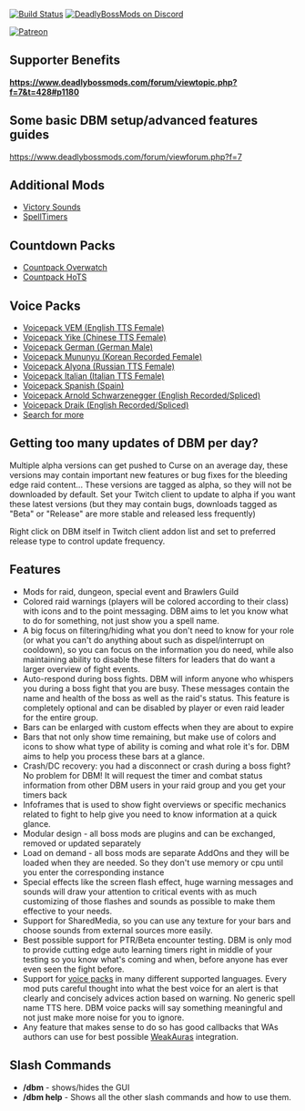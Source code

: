 [![Build Status](https://travis-ci.org/DeadlyBossMods/DBM-Classic.svg?branch=master)](https://travis-ci.org/DeadlyBossMods/DBM-Classic)
[![DeadlyBossMods on Discord](https://img.shields.io/badge/discord-DeadlyBossMods-738bd7.svg?style=flat)](https://discord.gg/DeadlyBossMods) 

[![Patreon](https://media.forgecdn.net/attachments/76/25/patreon-medium-button.png)](https://www.patreon.com/deadlybossmods)


<h2><strong>Supporter Benefits</strong></h2>
<p><strong><a href="https://www.deadlybossmods.com/forum/viewtopic.php?f=7&amp;t=428#p1180">https://www.deadlybossmods.com/forum/viewtopic.php?f=7&amp;t=428#p1180</a></strong></p>
<h2 id="w-suggestions-support-forums"><strong>Some basic DBM setup/advanced features guides</strong></h2>
<p><a href="https://www.deadlybossmods.com/forum/viewforum.php?f=7">https://www.deadlybossmods.com/forum/viewforum.php?f=7</a></p>
<h2 id="w-additional-mods"><strong>Additional Mods</strong></h2>
<ul>
<li><a href="http://wow.curseforge.com/addons/dbm-victorysounds">Victory Sounds</a></li>
<li><a href="http://wow.curseforge.com/addons/dbm-spelltimers">SpellTimers</a></li>
</ul>
<h2><strong>Countdown Packs</strong></h2>
<ul>
<li><a href="https://wow.curseforge.com/projects/deadly-boss-mods-dbm-overwatch-countdown-pack">Countpack Overwatch</a></li>
<li><a href="https://wow.curseforge.com/projects/deadly-boss-mods-dbm-heroes-of-the-storm-hots">Countpack&nbsp;HoTS</a></li>
</ul>
<h2 id="w-voice-packs"><strong>Voice Packs</strong></h2>
<ul>
<li><a href="http://wow.curseforge.com/addons/dbm-voicepack-vem/">Voicepack VEM (English TTS Female)</a></li>
<li><a href="http://wow.curseforge.com/addons/dbm-voicepack-yike/">Voicepack Yike (Chinese TTS Female)</a></li>
<li><a href="http://wow.curseforge.com/addons/dbm-voicepack-german/">Voicepack German (German Male)</a></li>
<li><a href="https://wow.curseforge.com/projects/dbm-voicepack-mununyu">Voicepack Mununyu (Korean Recorded Female)</a></li>
<li><a href="http://wow.curseforge.com/addons/dbm-voicepack-russian/">Voicepack Alyona (Russian TTS Female)</a></li>
<li><a href="http://wow.curseforge.com/addons/dbm-voicepack-italian/">Voicepack Italian (Italian TTS Female)</a></li>
<li><a href="https://wow.curseforge.com/projects/dbm-voicepack-spanish-spain">Voicepack Spanish (Spain)</a></li>
<li><a href="http://wow.curseforge.com/addons/arnold-schwarzenegger-vem-dbm/">Voicepack Arnold Schwarzenegger (English Recorded/Spliced)</a></li>
<li><a href="http://wow.curseforge.com/addons/dbm-vpdraik/">Voicepack Draik (English Recorded/Spliced)</a></li>
<li><a href="https://wow.curseforge.com/search?search=dbm+voice">Search for more</a></li>
</ul>
<h2 id="w-getting-too-many-updates-of-dbm-per-day"><strong>Getting too many updates of DBM per day?</strong></h2>
<p>Multiple alpha versions can get pushed to Curse on an average day, these versions may contain important new features or bug fixes for the bleeding edge raid content... These versions are tagged as alpha, so they will not be downloaded by default. Set your Twitch client to update to alpha if you want these latest versions (but they may contain bugs, downloads tagged as "Beta" or "Release" are more stable and released less frequently)</p>
<p>Right click on DBM itself in Twitch client addon list and set to preferred release type to control update frequency.</p>
<h2 id="w-features"><strong>Features</strong></h2>
<ul>
<li>Mods for raid, dungeon, special event and Brawlers Guild</li>
<li>Colored raid warnings (players will be colored according to their class) with icons and to the point messaging. DBM aims to let you know what to do for something, not just show you a spell name.</li>
<li>A big focus on filtering/hiding what you don't need to know for your role (or what you can't do anything about such as dispel/interrupt on cooldown), so you can focus on the information you do need, while also maintaining ability to disable these filters for leaders that do want a larger overview of fight events.</li>
<li>Auto-respond during boss fights. DBM will inform anyone who whispers you during a boss fight that you are busy. These messages contain the name and health of the boss as well as the raid's status. This feature is completely optional and can be disabled by player or even raid leader for the entire group.</li>
<li>Bars can be enlarged with custom effects when they are about to expire</li>
<li>Bars that not only show time remaining, but make use of colors and icons to show what type of ability is coming and what role it's for. DBM aims to help you process these bars at a glance.</li>
<li>Crash/DC recovery: you had a disconnect or crash during a boss fight? No problem for DBM! It will request the timer and combat status information from other DBM users in your raid group and you get your timers back</li>
<li>Infoframes that is used to show fight overviews or specific mechanics related to fight to help give you need to know information at a quick glance.</li>
<li>Modular design - all boss mods are plugins and can be exchanged, removed or updated separately</li>
<li>Load on demand - all boss mods are separate AddOns and they will be loaded when they are needed. So they don't use memory or cpu until you enter the corresponding instance</li>
<li>Special effects like the screen flash effect, huge warning messages and sounds will draw your attention to critical events with as much customizing of those flashes and sounds as possible to make them effective to your needs.</li>
<li>Support for SharedMedia, so you can use any texture for your bars and choose sounds from external sources more easily.</li>
<li>Best possible support for PTR/Beta encounter testing. DBM is only mod to provide cutting edge auto learning timers right in middle of your testing so you know what's coming and when, before anyone has ever even seen the fight before.</li>
<li>Support for <a href="https://wow.curseforge.com/projects/dbm-voicepack-vem?gameCategorySlug=addons&amp;projectID=87805">voice packs</a> in many different supported languages. Every mod puts careful thought into what the best voice for an alert is that clearly and concisely advices action based on warning. No generic spell name TTS here. DBM voice packs will say something meaningful and not just make more noise for you to ignore.</li>
<li>Any feature that makes sense to do so has good callbacks that WAs authors can use for best possible <a href="https://www.wowace.com/projects/weakauras-2">WeakAuras</a> integration.</li>
</ul>
<h2 id="w-slash-commands"><strong>Slash Commands</strong></h2>
<ul>
<li><strong>/dbm</strong> - shows/hides the GUI</li>
<li><strong>/dbm help</strong> - Shows all the other slash commands and how to use them.</li>
</ul>
